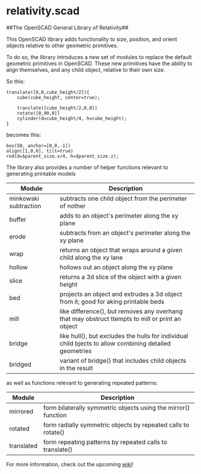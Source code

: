 relativity.scad
===============

##The OpenSCAD General Library of Relativity##

This OpenSCAD library adds functionality to size, position, and orient objects relative to other geometric primitives.   

To do so, the library introduces a new set of modules to replace the default geometric primitives in OpenSCAD. These new primitives have the ability to align themselves, and any child object, relative to their own size.  

So this:  

	translate([0,0,cube_height/2]){  
		cube(cube_height, center=true);  
	  
		translate([cube_height/2,0,0])  
		rotate([0,90,0])  
		cylinder(d=cube_height/4, h=cube_height);  
	}  

becomes this:  

	box(50, anchor=[0,0,-1])  
	align([1,0,0], tilt=true)  
	rod(d=$parent_size.x/4, h=$parent_size.z);  

The library also provides a number of helper functions relevant to generating printable models

Module | Description
--------- | --------------
minkowski subtraction | subtracts one child object from the perimeter of nother 
buffer | adds to an object's perimeter along the xy plane 
erode | subtracts from an object's perimeter along the xy plane 
wrap | returns  an object that wraps around a given child along the xy lane 
hollow | hollows out an object along the xy plane |
slice | returns a 3d slice of the object with a given height 
bed | projects an object and extrudes a 3d object from it; good for aking printable beds 
mill | like difference(), but removes any overhang that may obstruct ttempts to mill or print an object 
bridge | like hull(), but excludes the hulls for individual child bjects to allow combining detailed geometries 
bridged | variant of bridge() that includes child objects in the result 

as well as functions relevant to generating repeated patterns:

Module | Description
--------- | --------------
mirrored | form bilaterally symmetric objects using the mirror() function 
rotated | form radially symmetric objects by repeated calls to rotate() 
translated | form repeating patterns by repeated calls to translate() 

For more information, check out the upcoming [wiki](https://github.com/davidson16807/relativity.scad/wiki)!